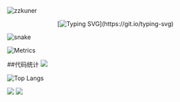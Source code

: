![zzkuner](https://capsule-render.vercel.app/api?type=venom&height=200&text=I%20am%20Kun&fontSize=70&color=0:8871e5,100:b678c4&stroke=b678c4)

<div align="center">

<!-- 打字特效 -->
[![Typing SVG](https://readme-typing-svg.demolab.com?font=Fira+Code&size=23&pause=1000&center=true%C2%A0%C2%A0%E7%9C%9F&vCenter=true%C2%A0%C2%A0%E7%9C%9F&repeat=true%C2%A0%C2%A0%E7%9C%9F&random=false%C2%A0%C2%A0%E5%81%87&width=435&lines=Hi+there+%2CI'm+zzkuner%F0%9F%91%8B;Welcome+to+my+homepage~;Nice+to+meet+you+!)](https://git.io/typing-svg)

</div>

![snake](./assets/github-contribution-grid-snake.svg)

![Metrics](https://metrics.lecoq.io/zzkuner?template=classic&languages=1&calendar=1&starlists=1&lines=1&stars=1&base=header%2C%20activity%2C%20community%2C%20repositories%2C%20metadata&base.indepth=false&base.hireable=false&base.skip=false&languages=false&languages.limit=8&languages.threshold=0%25&languages.other=false&languages.colors=github&languages.sections=most-used&languages.indepth=false&languages.analysis.timeout=15&languages.analysis.timeout.repositories=7.5&languages.categories=markup%2C%20programming&languages.recent.categories=markup%2C%20programming&languages.recent.load=300&languages.recent.days=14&lines=false&lines.sections=base&lines.repositories.limit=4&lines.history.limit=1&lines.delay=0&stars=false&stars.limit=4&starlists=false&starlists.limit=2&starlists.limit.repositories=2&starlists.languages=false&starlists.limit.languages=8&starlists.shuffle.repositories=true&calendar=false&calendar.limit=1&config.timezone=Etc%2FGMT-8)


##代码统计
![](https://github-readme-stats.vercel.app/api?username=zzkuner&show_icons=true&theme=transparent)

![Top Langs](https://github-readme-stats.vercel.app/api/top-langs/?username=zzkuner&layout=compact&theme=tokyonight)

![](https://github-readme-activity-graph.cyclic.app/graph?username=zzkuner&theme=dracula)
![](https://github-readme-activity-graph.cyclic.app/graph?username=zzkuner&theme=dracula)


<!--你是我的第![Visitor Count](https://profile-counter.glitch.me/zzkuner/count.svg)位访客，欢迎常来逛逛！
**zzkuner/zzkuner** is a ✨ _special_ ✨ repository because its `README.md` (this file) appears on your GitHub profile.

Here are some ideas to get you started:

- 🔭 I’m currently working on ...
- 🌱 I’m currently learning ...
- 👯 I’m looking to collaborate on ...
- 🤔 I’m looking for help with ...
- 💬 Ask me about ...
- 📫 How to reach me: ...
- 😄 Pronouns: ...
- ⚡ Fun fact: ...
-->

